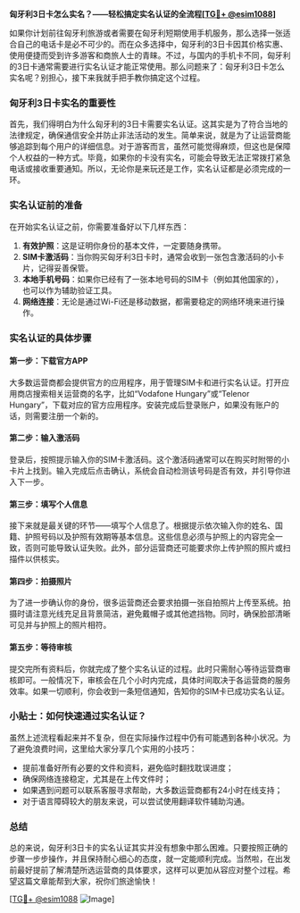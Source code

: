 **匈牙利3日卡怎么实名？——轻松搞定实名认证的全流程[[TG💪+ @esim1088](https://t.me/s/esim1088)]**

如果你计划前往匈牙利旅游或者需要在匈牙利短期使用手机服务，那么选择一张适合自己的电话卡是必不可少的。而在众多选择中，匈牙利的3日卡因其价格实惠、使用便捷而受到许多游客和商旅人士的青睐。不过，与国内的手机卡不同，匈牙利的3日卡通常需要进行实名认证才能正常使用。那么问题来了：匈牙利3日卡怎么实名呢？别担心，接下来我就手把手教你搞定这个过程。

### 匈牙利3日卡实名的重要性

首先，我们得明白为什么匈牙利的3日卡需要实名认证。这其实是为了符合当地的法律规定，确保通信安全并防止非法活动的发生。简单来说，就是为了让运营商能够追踪到每个用户的详细信息。对于游客而言，虽然可能觉得麻烦，但这也是保障个人权益的一种方式。毕竟，如果你的卡没有实名，可能会导致无法正常拨打紧急电话或接收重要通知。所以，无论你是来玩还是工作，实名认证都是必须完成的一环。

### 实名认证前的准备

在开始实名认证之前，你需要准备好以下几样东西：

1. **有效护照**：这是证明你身份的基本文件，一定要随身携带。
2. **SIM卡激活码**：当你购买匈牙利3日卡时，通常会收到一张包含激活码的小卡片，记得妥善保管。
3. **本地手机号码**：如果你已经有了一张本地号码的SIM卡（例如其他国家的），也可以作为辅助验证工具。
4. **网络连接**：无论是通过Wi-Fi还是移动数据，都需要稳定的网络环境来进行操作。

### 实名认证的具体步骤

#### 第一步：下载官方APP
大多数运营商都会提供官方的应用程序，用于管理SIM卡和进行实名认证。打开应用商店搜索相关运营商的名字，比如“Vodafone Hungary”或“Telenor Hungary”，下载对应的官方应用程序。安装完成后登录账户，如果没有账户的话，则需要注册一个新的。

#### 第二步：输入激活码
登录后，按照提示输入你的SIM卡激活码。这个激活码通常可以在购买时附带的小卡片上找到。输入完成后点击确认，系统会自动检测该号码是否有效，并引导你进入下一步。

#### 第三步：填写个人信息
接下来就是最关键的环节——填写个人信息了。根据提示依次输入你的姓名、国籍、护照号码以及护照有效期等基本信息。这些信息必须与护照上的内容完全一致，否则可能导致认证失败。此外，部分运营商还可能要求你上传护照的照片或扫描件以供核实。

#### 第四步：拍摄照片
为了进一步确认你的身份，很多运营商还会要求拍摄一张自拍照片上传至系统。拍摄时请注意光线充足且背景简洁，避免戴帽子或其他遮挡物。同时，确保脸部清晰可见并与护照上的照片相符。

#### 第五步：等待审核
提交完所有资料后，你就完成了整个实名认证的过程。此时只需耐心等待运营商审核即可。一般情况下，审核会在几个小时内完成，具体时间取决于各运营商的服务效率。如果一切顺利，你会收到一条短信通知，告知你的SIM卡已成功实名认证。

### 小贴士：如何快速通过实名认证？

虽然上述流程看起来并不复杂，但在实际操作过程中仍有可能遇到各种小状况。为了避免浪费时间，这里给大家分享几个实用的小技巧：

- 提前准备好所有必要的文件和资料，避免临时翻找耽误进度；
- 确保网络连接稳定，尤其是在上传文件时；
- 如果遇到问题可以联系客服寻求帮助，大多数运营商都有24小时在线支持；
- 对于语言障碍较大的朋友来说，可以尝试使用翻译软件辅助沟通。

### 总结

总的来说，匈牙利3日卡的实名认证其实并没有想象中那么困难。只要按照正确的步骤一步步操作，并且保持耐心细心的态度，就一定能顺利完成。当然啦，在出发前最好提前了解清楚所选运营商的具体要求，这样可以更加从容应对整个过程。希望这篇文章能帮到大家，祝你们旅途愉快！

[[TG💪+ @esim1088](https://t.me/s/esim1088) ![Image](https://i.postimg.cc/4NQfJmqS/Snipaste-2025-05-13-00-14-12.png)]